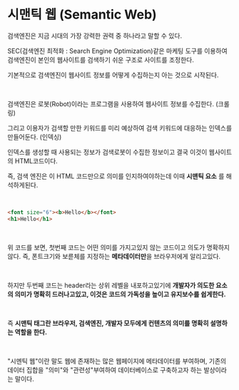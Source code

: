 # 시맨틱 웹 (Semantic Web)

검색엔진은 지금 시대의 가장 강력한 권력 중 하나라고 말할 수 있다.

SEC(검색엔진 최적화 : Search Engine Optimization)같은 마케팅 도구를 이용하여 검색엔진이 본인의 웹사이트를 검색하기 쉬운 구조로 사이트를 조정한다.

기본적으로 검색엔진이 웹사이트 정보를 어떻게 수집하는지 아는 것으로 시작된다.

<br>

검색엔진은 로봇(Robot)이라는 프로그램을 사용하여 웹사이트 정보를 수집한다. (크롤링)

그리고 이용자가 검색할 만한 키워드를 미리 예상하여 검색 키워드에 대응하는 인덱스를 만들어둔다. (인덱싱)

인덱스를 생성할 때 사용되는 정보가 검색로봇이 수집한 정보이고 결국 이것이 웹사이트의 HTML코드이다.

즉, 검색 엔진은 이 HTML 코드만으로 의미를 인지하여야하는데 이때 **시맨틱 요소** 를 해석하게된다.

<br>


```html
<font size="6"><b>Hello</b></font>
<h1>Hello</h1>
```
<br>

위 코드를 보면, 첫번째 코드는 어떤 의미를 가지고있지 않는 코드이고 의도가 명확하지 않다. 즉, 폰트크기와 보륻체를 지정하는 **메타데이터만**을 브라우저에게 알리고있다.

<br>

하지만 두번째 코드는 header라는 상위 레벨을 내포하고있기에 **개발자가 의도한 요소의 의미가 명확히 드러나고있고, 이것은 코드의 가독성을 높이고 유지보수를 쉽게한다.**

<br>

즉 **시맨틱 태그란 브라우저, 검색엔진, 개발자 모두에게 컨텐츠의 의미를 명확히 설명하는 역할을 한다.**

<br>

"시멘틱 웹"이란 말도 웹에 존재하는 많은 웹페이지에 메타데이터를 부여하며, 기존의 데이터 집합을 "의미"와 "관련성"부여하여 데이터베이스로 구축하고자 하는 발상이라는 말이다.